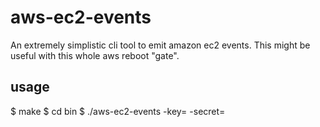 aws-ec2-events
==============

An extremely simplistic cli tool to emit amazon ec2 events. This might be useful with this whole aws reboot "gate".

usage
-----

$ make
$ cd bin
$ ./aws-ec2-events -key=<aws access key id> -secret=<aws secret access key>

